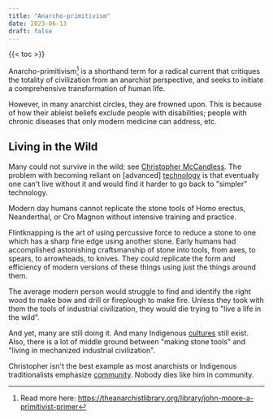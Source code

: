 ```yaml
---
title: "Anarcho-primitivism"
date: 2023-06-13
draft: false
---
```


{{< toc >}}

Anarcho-primitivism[^tal-prim] is a shorthand term for a radical current
that critiques the totality of civilization from an anarchist
perspective, and seeks to initiate a comprehensive transformation of
human life.

[^tal-prim]: Read more here: https://theanarchistlibrary.org/library/john-moore-a-primitivist-primer

However, in many anarchist circles, they are frowned upon.
This is because of how their ableist beliefs exclude people with disabilities;
people with chronic diseases that only modern medicine can address, etc.

## Living in the Wild

Many could not survive in the wild; see [Christopher McCandless](https://en.wikipedia.org/wiki/Chris_McCandless).
The problem with becoming reliant on [advanced] [technology](/technology) is
that eventually one can't live without it and would find it harder to go back to
"simpler" technology.

Modern day humans cannot replicate the stone tools of Homo erectus,
Neanderthal, or Cro Magnon without intensive training and
practice.

Flintknapping is the art of using percussive force to reduce a stone to
one which has a sharp fine edge using another stone.  Early humans had
accomplished astonishing craftsmanship of stone into tools, from axes,
to spears, to arrowheads, to knives. They could replicate the form and
efficiency of modern versions of these things using just the things
around them.

The average modern person would struggle to find and identify the
right wood to make bow and drill or fireplough to make fire.
Unless they took with them the tools of industrial civilization,
they would die trying to "live a life in the wild".

And yet, many are still doing it. And many Indigenous [cultures](/culture) still
exist. Also, there is a lot of middle ground between "making stone
tools" and "living in mechanized industrial civilization".

Christopher isn't the best example as most anarchists or Indigenous
traditionalists emphasize [community](/community). Nobody dies like him in community.
